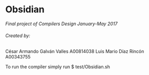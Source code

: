 # Obsidian
_Final project of Compilers Design January-May 2017_

###### Created by:
César Armando Galván Valles		A00814038
Luis Mario Díaz Rincón			A00343755


To run the compiler simply run
$ test/Obsidian.sh